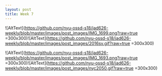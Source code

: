 ```yaml
---
layout: post
title: Week 7
---
```


![AltText](https://github.com/nyu-ossd-s18/jad626-weekly/blob/master/images/post_images/IMG_1699.png?raw=true =300x300)![AltText](https://github.com/nyu-ossd-s18/jad626-weekly/blob/master/images/post_images/2016sv.gif?raw=true =300x300)

![AltText](https://github.com/nyu-ossd-s18/jad626-weekly/blob/master/images/post_images/IMG_1693.png?raw=true =300x300)![AltText](https://github.com/nyu-ossd-s18/jad626-weekly/blob/master/images/post_images/nyc2050.gif?raw=true =300x300)
